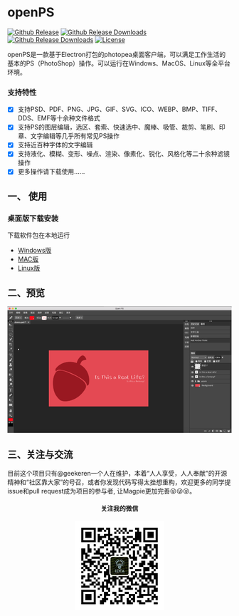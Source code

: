 # openPS

[![Github Release](https://img.shields.io/github/release/geekeren/openPS.svg)](https://github.com/geekeren/openPS/releases)
[![Github Release Downloads](https://img.shields.io/github/downloads/geekeren/openPS/total.svg)](https://github.com/geekeren/openPS/releases)
[![Github Release Downloads](https://img.shields.io/badge/Platforms-win%7Cmac%7Clinux%7Cdocker%7Cweb-red.svg)](https://github.com/geekeren/openPS/releases)
[![License](https://img.shields.io/github/license/geekeren/openPS.svg)](https://github.com/geekeren/openPS/blob/master/LICENSE)

openPS是一款基于Electron打包的photopea桌面客户端，可以满足工作生活的基本的PS（PhotoShop）操作。可以运行在Windows、MacOS、Linux等全平台环境。

### 支持特性

- [x] 支持PSD、PDF、PNG、JPG、GIF、SVG、ICO、WEBP、BMP、TIFF、DDS、EMF等十余种文件格式
- [x] 支持PS的图层编辑，选区、套索、快速选中、魔棒、吸管、裁剪、笔刷、印章、文字编辑等几乎所有常见PS操作
- [x] 支持近百种字体的文字编辑
- [x] 支持液化、模糊、变形、噪点、渲染、像素化、锐化、风格化等二十余种滤镜操作
- [x] 更多操作请下载使用……

## 一、 使用

### 桌面版下载安装

下载软件包在本地运行
- [Windows版](https://github.com/geekeren/openPS/releases)
- [MAC版](https://github.com/geekeren/openPS/releases)
- [Linux版](https://github.com/geekeren/openPS/releases)


## 二、预览
![预览](assets/image/preview.png)

## 三、关注与交流

目前这个项目只有@geekeren一个人在维护，本着“人人享受，人人奉献”的开源精神和“社区靠大家”的号召，或者你发现代码写得太挫想重构，欢迎更多的同学提issue和pull request成为项目的参与者, 让Magpie更加完善😜😜😜。

<div style="text-align:center">
<h4>关注我的微信<h4>
<img src="./assets/image/mp.jpg" width="200"/> 
</div>
